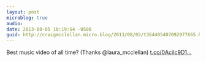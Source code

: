 ```yaml
---
layout: post
microblog: true
audio: 
date: 2013-08-05 10:19:54 -0500
guid: http://craigmcclellan.micro.blog/2013/08/05/t364405407092977665.html
---
```

Best music video of all time? (Thanks @laura_mcclellan) [t.co/0AciIc9D1...](http://t.co/0AciIc9D1U)
